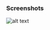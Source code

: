 ### Screenshots

![alt text](https://github.com/andreiseverin/WeaponMod-guns-backup/blob/main/Plugins/wpn_railgun/Railgun.jpg?raw=true)

